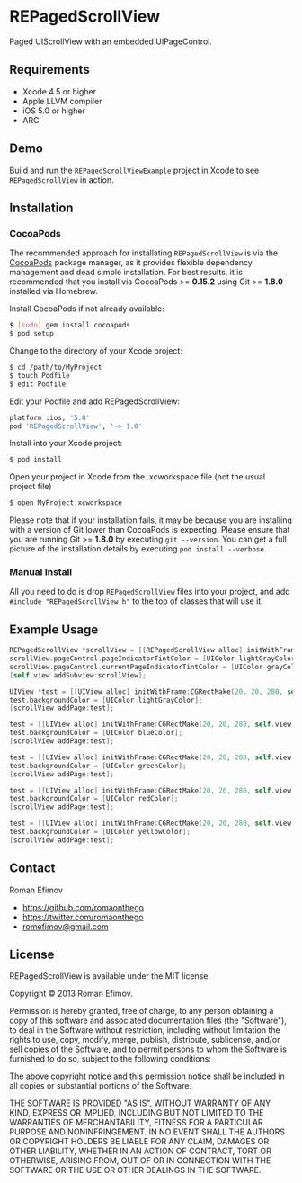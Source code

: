# REPagedScrollView

Paged UIScrollView with an embedded UIPageControl.

## Requirements
* Xcode 4.5 or higher
* Apple LLVM compiler
* iOS 5.0 or higher
* ARC

## Demo

Build and run the `REPagedScrollViewExample` project in Xcode to see `REPagedScrollView` in action.

## Installation

### CocoaPods

The recommended approach for installating `REPagedScrollView` is via the [CocoaPods](http://cocoapods.org/) package manager, as it provides flexible dependency management and dead simple installation.
For best results, it is recommended that you install via CocoaPods >= **0.15.2** using Git >= **1.8.0** installed via Homebrew.

Install CocoaPods if not already available:

``` bash
$ [sudo] gem install cocoapods
$ pod setup
```

Change to the directory of your Xcode project:

``` bash
$ cd /path/to/MyProject
$ touch Podfile
$ edit Podfile
```

Edit your Podfile and add REPagedScrollView:

``` bash
platform :ios, '5.0'
pod 'REPagedScrollView', '~> 1.0'
```

Install into your Xcode project:

``` bash
$ pod install
```

Open your project in Xcode from the .xcworkspace file (not the usual project file)

``` bash
$ open MyProject.xcworkspace
```

Please note that if your installation fails, it may be because you are installing with a version of Git lower than CocoaPods is expecting. Please ensure that you are running Git >= **1.8.0** by executing `git --version`. You can get a full picture of the installation details by executing `pod install --verbose`.

### Manual Install

All you need to do is drop `REPagedScrollView` files into your project, and add `#include "REPagedScrollView.h"` to the top of classes that will use it.

## Example Usage

``` objective-c
REPagedScrollView *scrollView = [[REPagedScrollView alloc] initWithFrame:self.view.bounds];
scrollView.pageControl.pageIndicatorTintColor = [UIColor lightGrayColor];
scrollView.pageControl.currentPageIndicatorTintColor = [UIColor grayColor];
[self.view addSubview:scrollView];

UIView *test = [[UIView alloc] initWithFrame:CGRectMake(20, 20, 280, self.view.frame.size.height - 40)];
test.backgroundColor = [UIColor lightGrayColor];
[scrollView addPage:test];

test = [[UIView alloc] initWithFrame:CGRectMake(20, 20, 280, self.view.frame.size.height - 40)];
test.backgroundColor = [UIColor blueColor];
[scrollView addPage:test];

test = [[UIView alloc] initWithFrame:CGRectMake(20, 20, 280, self.view.frame.size.height - 40)];
test.backgroundColor = [UIColor greenColor];
[scrollView addPage:test];

test = [[UIView alloc] initWithFrame:CGRectMake(20, 20, 280, self.view.frame.size.height - 40)];
test.backgroundColor = [UIColor redColor];
[scrollView addPage:test];

test = [[UIView alloc] initWithFrame:CGRectMake(20, 20, 280, self.view.frame.size.height - 40)];
test.backgroundColor = [UIColor yellowColor];
[scrollView addPage:test];
```

## Contact

Roman Efimov

- https://github.com/romaonthego
- https://twitter.com/romaonthego
- romefimov@gmail.com

## License

REPagedScrollView is available under the MIT license.

Copyright © 2013 Roman Efimov.

Permission is hereby granted, free of charge, to any person obtaining a copy of this software and associated documentation files (the "Software"), to deal in the Software without restriction, including without limitation the rights to use, copy, modify, merge, publish, distribute, sublicense, and/or sell copies of the Software, and to permit persons to whom the Software is furnished to do so, subject to the following conditions:

The above copyright notice and this permission notice shall be included in all copies or substantial portions of the Software.

THE SOFTWARE IS PROVIDED "AS IS", WITHOUT WARRANTY OF ANY KIND, EXPRESS OR IMPLIED, INCLUDING BUT NOT LIMITED TO THE WARRANTIES OF MERCHANTABILITY, FITNESS FOR A PARTICULAR PURPOSE AND NONINFRINGEMENT. IN NO EVENT SHALL THE AUTHORS OR COPYRIGHT HOLDERS BE LIABLE FOR ANY CLAIM, DAMAGES OR OTHER LIABILITY, WHETHER IN AN ACTION OF CONTRACT, TORT OR OTHERWISE, ARISING FROM, OUT OF OR IN CONNECTION WITH THE SOFTWARE OR THE USE OR OTHER DEALINGS IN THE SOFTWARE.
